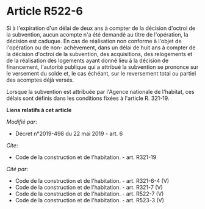 # Article R522-6

Si à l'expiration d'un délai de deux ans à compter de la décision d'octroi de la subvention, aucun acompte n'a été demandé au
titre de l'opération, la décision est caduque. En cas de réalisation non conforme à l'objet de l'opération ou de non-
achèvement, dans un délai de huit ans à compter de la décision d'octroi de la subvention, des acquisitions, des relogements
et de la réalisation des logements ayant donné lieu à la décision de financement, l'autorité publique qui a attribué la
subvention se prononce sur le versement du solde et, le cas échéant, sur le reversement total ou partiel des acomptes déjà
versés. 

Lorsque la subvention est attribuée par l'Agence nationale de l'habitat, ces délais sont définis dans les conditions fixées à
l'article R. 321-19.

**Liens relatifs à cet article**

_Modifié par_:

  - Décret n°2019-498 du 22 mai 2019 - art. 6

_Cite_:

  - Code de la construction et de l'habitation. - art. R321-19

_Cité par_:

  - Code de la construction et de l'habitation. - art. R321-6-4 (V)
  - Code de la construction et de l'habitation. - art. R321-7 (V)
  - Code de la construction et de l'habitation. - art. R522-7 (V)
  - Code de la construction et de l'habitation. - art. R523-3 (V)
